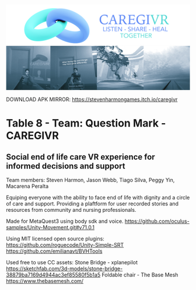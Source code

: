 ![logo of two rings interlocked](splashscreen.png)
![screenshots of app in use](screenshots.png)

DOWNLOAD APK MIRROR:
https://stevenharmongames.itch.io/caregivr

# Table 8 - Team: Question Mark - CAREGIVR
## Social end of life care VR experience for informed decisions and support

Team members:
Steven Harmon, Jason Webb, Tiago Silva, Peggy Yin, Macarena Peralta

Equiping everyone with the ability to face end of life with dignity and a circle of care and support.
Providing a plaftform for user recorded stories and resources from community and nursing professionals.

Made for MetaQuest3 using body sdk and voice.
https://github.com/oculus-samples/Unity-Movement.git#v71.0.1

Using MIT licensed open source plugins:
https://github.com/roguecode/Unity-Simple-SRT
https://github.com/emilianavt/BVHTools

Used free to use CC assets:
Stone Bridge - xplanepilot
https://sketchfab.com/3d-models/stone-bridge-38879ba7169d4944ac3ef85580f5b1a5
Foldable chair - The Base Mesh
https://www.thebasemesh.com/